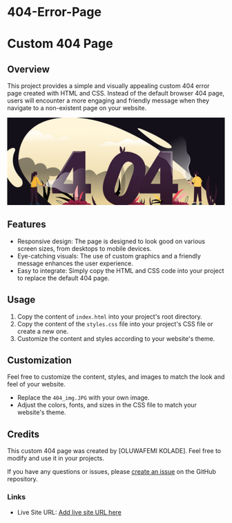 # 404-Error-Page

# Custom 404 Page

## Overview

This project provides a simple and visually appealing custom 404 error page created with HTML and CSS. Instead of the default browser 404 page, users will encounter a more engaging and friendly message when they navigate to a non-existent page on your website.

![screenshot](404_img.JPG)

## Features

- Responsive design: The page is designed to look good on various screen sizes, from desktops to mobile devices.
- Eye-catching visuals: The use of custom graphics and a friendly message enhances the user experience.
- Easy to integrate: Simply copy the HTML and CSS code into your project to replace the default 404 page.

## Usage

1. Copy the content of `index.html` into your project's root directory.
2. Copy the content of the `styles.css` file into your project's CSS file or create a new one.
3. Customize the content and styles according to your website's theme.



## Customization

Feel free to customize the content, styles, and images to match the look and feel of your website.

- Replace the `404_img.JPG` with your own image.
- Adjust the colors, fonts, and sizes in the CSS file to match your website's theme.

## Credits

This custom 404 page was created by [OLUWAFEMI KOLADE]. Feel free to modify and use it in your projects.

If you have any questions or issues, please [create an issue](https://github.com/kolade1024/404_page/issues) on the GitHub repository.


### Links
- Live Site URL: [Add live site URL here](https://your-live-site-url.com)
